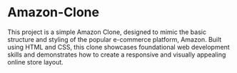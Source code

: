 # Amazon-Clone
This project is a simple Amazon Clone, designed to mimic the basic structure and styling of the popular e-commerce platform, Amazon. Built using HTML and CSS, this clone showcases foundational web development skills and demonstrates how to create a responsive and visually appealing online store layout.

